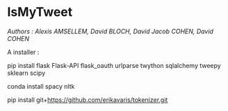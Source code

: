 # IsMyTweet
*Authors : Alexis AMSELLEM, David BLOCH, David Jacob COHEN, David COHEN*


A installer :

pip install flask Flask-API flask_oauth urlparse twython sqlalchemy tweepy sklearn scipy

conda install spacy nltk

pip install git+https://github.com/erikavaris/tokenizer.git